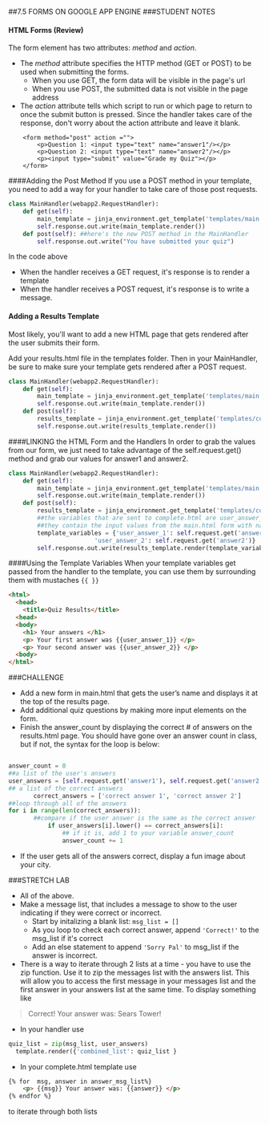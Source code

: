 ##7.5 FORMS ON GOOGLE APP ENGINE
###STUDENT NOTES
#### HTML Forms (Review)

The form element has two attributes: _method_ and _action_.
* The _method_ attribute specifies the HTTP method (GET or POST) to be used when submitting the forms. 
  * When you use GET, the form data will be visible in the page's url
  * When you use POST, the submitted data is not visible in the page address
* The _action_ attribute tells which script to run or which page to return to once the submit button is pressed. Since the handler takes care of the response, don't worry about the action attribute and leave it blank. 

```
	<form method="post" action ="">
		<p>Question 1: <input type="text" name="answer1"/></p>
		<p>Question 2: <input type="text" name="answer2"/></p>
		<p><input type="submit" value="Grade my Quiz"></p>
	</form>
```


####Adding the  Post Method
If you use a POST method in your template, you need to add a way for your handler to take care of those post requests.


```python
class MainHandler(webapp2.RequestHandler):
    def get(self):
    	main_template = jinja_environment.get_template('templates/main.html')
    	self.response.out.write(main_template.render())
    def post(self): ##here's the new POST method in the MainHandler
    	self.response.out.write("You have submitted your quiz")
```
In the code above
* When the handler receives a GET request, it's response is to render a template
* When the handler receives a POST request, it's response is to write a message. 

#### Adding a Results Template
Most likely, you'll want to add a new HTML page that gets rendered after the user submits their form. 

Add your results.html file in the templates folder. Then in your MainHandler, be sure to make sure your template gets rendered after a POST request.

```python
class MainHandler(webapp2.RequestHandler):
    def get(self):
    	main_template = jinja_environment.get_template('templates/main.html')
    	self.response.out.write(main_template.render())
    def post(self):
    	results_template = jinja_environment.get_template('templates/complete.html')
    	self.response.out.write(results_template.render())
```

####LINKING the HTML Form and the Handlers
In order to grab the values from our form, we just need to take advantage of the self.request.get() method and grab our values for answer1 and answer2.


```python
class MainHandler(webapp2.RequestHandler):
    def get(self):
    	main_template = jinja_environment.get_template('templates/main.html')
    	self.response.out.write(main_template.render())
    def post(self):
    	results_template = jinja_environment.get_template('templates/complete.html')
    	##the variables that are sent to complete.html are user_answer_1 and user_answer_2
    	##they contain the input values from the main.html form with names answer1 and answer2
    	template_variables = {'user_answer_1': self.request.get('answer1'),
    			  		'user_answer_2': self.request.get('answer2')}
    	self.response.out.write(results_template.render(template_variables))
```    		

####Using the Template Variables
When your template variables get passed from the handler to the template, you can use them by surrounding them with mustaches `{{ }}`
```html
<html>
  <head>
    <title>Quiz Results</title>
  <head>
  <body>
    <h1> Your answers </h1>
    <p> Your first answer was {{user_answer_1}} </p>
    <p> Your second answer was {{user_answer_2}} </p>
  <body>
</html>
```


###CHALLENGE

* Add a new form in main.html that gets the user’s name and displays it at the top of the results page.
* Add additional quiz questions by making more input elements on  the form. 
* Finish the answer_count by displaying the correct # of answers on the results.html page. You should have gone over an answer count in class, but if not, the syntax for the loop is below:
  
 ```python
 
answer_count = 0
##a list of the user's answers
user_answers = [self.request.get('answer1'), self.request.get('answer2')] 
## a list of the correct answers
    	correct_answers = ['correct answer 1', 'correct answer 2'] 
##loop through all of the answers     	
for i in range(len(correct_answers)): 
		##compare if the user answer is the same as the correct answer
	    	if user_answers[i].lower() == correct_answers[i]: 
	    		## if it is, add 1 to your variable answer_count
	    		answer_count += 1 
```
* If the user gets all of the answers correct, display a fun image about your city.

###STRETCH LAB 
* All of the above. 
* Make a message list, that includes a message to show to the user indicating if they were correct or incorrect. 
	* Start by initalizing a blank list: `msg_list = []` 	
	* As you loop to check each correct answer,  append `'Correct!'` to the msg_list if it's correct
	* Add an else statement to append  `'Sorry Pal'` to msg_list if the answer is incorrect.
* There is a way to iterate through 2 lists at a time - you have to use the zip function. Use it to zip the messages list with the answers list. This will allow you to access the first message in your messages list and the first answer in your answers list at the same time. To display something like 

> Correct! Your answer was: Sears Tower!

  * In your handler use 
```python
quiz_list = zip(msg_list, user_answers) 
  template.render({'combined_list': quiz_list }
  ```
  * In your complete.html template use
```html
{% for  msg, answer in answer_msg_list%}
	<p> {{msg}} Your answer was: {{answer}} </p>
{% endfor %}
```
  to iterate through both lists
 
